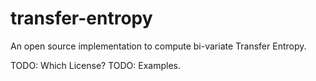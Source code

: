 # transfer-entropy
An open source implementation to compute bi-variate Transfer Entropy.


TODO: Which License?
TODO: Examples.

